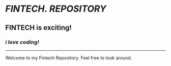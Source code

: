 # *FINTECH. REPOSITORY*
## **FINTECH is exciting!**
### *i love coding!*

---


Welcome to my Fintech Repository. Feel free to look around.

